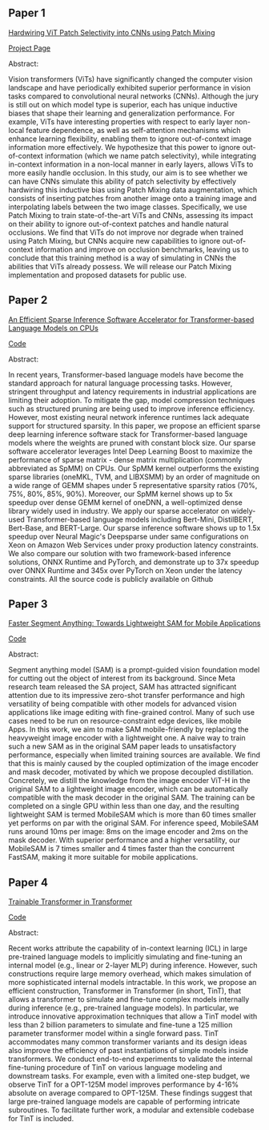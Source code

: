 ## Paper 1

[Hardwiring ViT Patch Selectivity into CNNs using Patch Mixing](https://arxiv.org/abs//2306.17848)

[Project Page](https://arielnlee.github.io/PatchMixing/)


Abstract:

Vision transformers (ViTs) have significantly changed the computer vision landscape and have periodically exhibited superior performance in vision tasks compared to convolutional neural networks (CNNs). Although the jury is still out on which model type is superior, each has unique inductive biases that shape their learning and generalization performance. For example, ViTs have interesting properties with respect to early layer non-local feature dependence, as well as self-attention mechanisms which enhance learning flexibility, enabling them to ignore out-of-context image information more effectively. We hypothesize that this power to ignore out-of-context information (which we name patch selectivity), while integrating in-context information in a non-local manner in early layers, allows ViTs to more easily handle occlusion. In this study, our aim is to see whether we can have CNNs simulate this ability of patch selectivity by effectively hardwiring this inductive bias using Patch Mixing data augmentation, which consists of inserting patches from another image onto a training image and interpolating labels between the two image classes. Specifically, we use Patch Mixing to train state-of-the-art ViTs and CNNs, assessing its impact on their ability to ignore out-of-context patches and handle natural occlusions. We find that ViTs do not improve nor degrade when trained using Patch Mixing, but CNNs acquire new capabilities to ignore out-of-context information and improve on occlusion benchmarks, leaving us to conclude that this training method is a way of simulating in CNNs the abilities that ViTs already possess. We will release our Patch Mixing implementation and proposed datasets for public use.

## Paper 2

[An Efficient Sparse Inference Software Accelerator for Transformer-based Language Models on CPUs](https://arxiv.org/abs//2306.16601)

[Code](https://github.com/intel/intel-extension-for-transformers)

Abstract:

In recent years, Transformer-based language models have become the standard approach for natural language processing tasks. However, stringent throughput and latency requirements in industrial applications are limiting their adoption. To mitigate the gap, model compression techniques such as structured pruning are being used to improve inference efficiency. However, most existing neural network inference runtimes lack adequate support for structured sparsity. In this paper, we propose an efficient sparse deep learning inference software stack for Transformer-based language models where the weights are pruned with constant block size. Our sparse software accelerator leverages Intel Deep Learning Boost to maximize the performance of sparse matrix - dense matrix multiplication (commonly abbreviated as SpMM) on CPUs. Our SpMM kernel outperforms the existing sparse libraries (oneMKL, TVM, and LIBXSMM) by an order of magnitude on a wide range of GEMM shapes under 5 representative sparsity ratios (70%, 75%, 80%, 85%, 90%). Moreover, our SpMM kernel shows up to 5x speedup over dense GEMM kernel of oneDNN, a well-optimized dense library widely used in industry. We apply our sparse accelerator on widely-used Transformer-based language models including Bert-Mini, DistilBERT, Bert-Base, and BERT-Large. Our sparse inference software shows up to 1.5x speedup over Neural Magic's Deepsparse under same configurations on Xeon on Amazon Web Services under proxy production latency constraints. We also compare our solution with two framework-based inference solutions, ONNX Runtime and PyTorch, and demonstrate up to 37x speedup over ONNX Runtime and 345x over PyTorch on Xeon under the latency constraints. All the source code is publicly available on Github

## Paper 3

[Faster Segment Anything: Towards Lightweight SAM for Mobile Applications](https://arxiv.org/abs//2306.14289)

[Code](https://github.com/ChaoningZhang/MobileSAM)

Abstract:

Segment anything model (SAM) is a prompt-guided vision foundation model for cutting out the object of interest from its background. Since Meta research team released the SA project, SAM has attracted significant attention due to its impressive zero-shot transfer performance and high versatility of being compatible with other models for advanced vision applications like image editing with fine-grained control. Many of such use cases need to be run on resource-constraint edge devices, like mobile Apps. In this work, we aim to make SAM mobile-friendly by replacing the heavyweight image encoder with a lightweight one. A naive way to train such a new SAM as in the original SAM paper leads to unsatisfactory performance, especially when limited training sources are available. We find that this is mainly caused by the coupled optimization of the image encoder and mask decoder, motivated by which we propose decoupled distillation. Concretely, we distill the knowledge from the image encoder ViT-H in the original SAM to a lightweight image encoder, which can be automatically compatible with the mask decoder in the original SAM. The training can be completed on a single GPU within less than one day, and the resulting lightweight SAM is termed MobileSAM which is more than 60 times smaller yet performs on par with the original SAM. For inference speed, MobileSAM runs around 10ms per image: 8ms on the image encoder and 2ms on the mask decoder. With superior performance and a higher versatility, our MobileSAM is 7 times smaller and 4 times faster than the concurrent FastSAM, making it more suitable for mobile applications.

## Paper 4

[Trainable Transformer in Transformer](https://arxiv.org/abs/2307.01189)

[Code](https://github.com/abhishekpanigrahi1996/transformer_in_transformer)

Abstract:

Recent works attribute the capability of in-context learning (ICL) in large pre-trained language models to implicitly simulating and fine-tuning an internal model (e.g., linear or 2-layer MLP) during inference. However, such constructions require large memory overhead, which makes simulation of more sophisticated internal models intractable. In this work, we propose an efficient construction, Transformer in Transformer (in short, TinT), that allows a transformer to simulate and fine-tune complex models internally during inference (e.g., pre-trained language models). In particular, we introduce innovative approximation techniques that allow a TinT model with less than 2 billion parameters to simulate and fine-tune a 125 million parameter transformer model within a single forward pass. TinT accommodates many common transformer variants and its design ideas also improve the efficiency of past instantiations of simple models inside transformers. We conduct end-to-end experiments to validate the internal fine-tuning procedure of TinT on various language modeling and downstream tasks. For example, even with a limited one-step budget, we observe TinT for a OPT-125M model improves performance by 4-16% absolute on average compared to OPT-125M. These findings suggest that large pre-trained language models are capable of performing intricate subroutines. To facilitate further work, a modular and extensible codebase for TinT is included.
